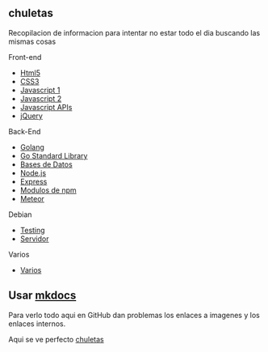 ## chuletas
Recopilacion de informacion para intentar no estar todo el dia buscando las mismas cosas

Front-end  
* [Html5](https://github.com/brusbilis/chuletas/blob/master/docs/content/frontend/html5.md)  
* [CSS3](https://github.com/brusbilis/chuletas/blob/master/docs/content/frontend/css3.md)  
* [Javascript 1](https://github.com/brusbilis/chuletas/blob/master/docs/content/frontend/js1.md)  
* [Javascript 2](https://github.com/brusbilis/chuletas/blob/master/docs/content/frontend/js2.md)  
* [Javascript APIs](https://github.com/brusbilis/chuletas/blob/master/docs/content/frontend/apis.md)
* [jQuery](https://github.com/brusbilis/chuletas/blob/master/docs/content/frontend/jquery.md)  

Back-End  
* [Golang](https://github.com/brusbilis/chuletas/blob/master/docs/content/backend/golang.md)
* [Go Standard Library](https://github.com/brusbilis/chuletas/blob/master/docs/content/backend/goStdLib.md)
* [Bases de Datos](https://github.com/brusbilis/chuletas/blob/master/docs/content/backend/bbdd.md)  
* [Node.js](https://github.com/brusbilis/chuletas/blob/master/docs/content/backend/nodejs.md)  
* [Express](https://github.com/brusbilis/chuletas/blob/master/docs/content/backend/express.md)  
* [Modulos de npm](https://github.com/brusbilis/chuletas/blob/master/docs/content/backend/npm.md)  
* [Meteor](https://github.com/brusbilis/chuletas/blob/master/docs/content/backend/meteor.md)    

Debian  
* [Testing](https://github.com/brusbilis/chuletas/blob/master/docs/content/debian/testing.md)  
* [Servidor](https://github.com/brusbilis/chuletas/blob/master/docs/content/debian/servidor.md)  

Varios  
* [Varios](https://github.com/brusbilis/chuletas/blob/master/docs/content/varios/varios1.md)  



## Usar [mkdocs](http://www.mkdocs.org/)

Para verlo todo aqui en GitHub dan problemas los enlaces a imagenes y los
enlaces internos. 

Aqui se ve perfecto [chuletas](http://brusbilis.com/chuletas)
